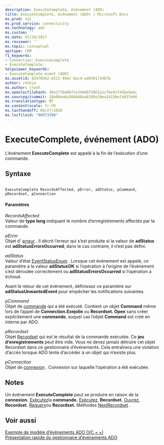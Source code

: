 ```yaml
---
description: ExecuteComplete, événement (ADO)
title: ExecuteComplete, événement (ADO) | Microsoft Docs
ms.prod: sql
ms.prod_service: connectivity
ms.technology: ado
ms.custom: ''
ms.date: 01/19/2017
ms.reviewer: ''
ms.topic: conceptual
apitype: COM
f1_keywords:
- Connection::ExecuteComplete
- ExecuteComplete
helpviewer_keywords:
- ExecuteComplete event [ADO]
ms.assetid: 62470d42-e511-494c-bec4-ad4591734b7b
author: rothja
ms.author: jroth
ms.openlocfilehash: 36e27f8a86fce348dbf2061a1c7be91f43be9adc
ms.sourcegitcommit: 18a98ea6a30d448aa6195e10ea2413be7e837e94
ms.translationtype: MT
ms.contentlocale: fr-FR
ms.lasthandoff: 08/27/2020
ms.locfileid: "88973390"
---
```

# <a name="executecomplete-event-ado"></a>ExecuteComplete, événement (ADO)
L’événement **ExecuteComplete** est appelé à la fin de l’exécution d’une commande.  
  
## <a name="syntax"></a>Syntaxe  
  
```  
  
ExecuteComplete RecordsAffected, pError, adStatus, pCommand, pRecordset, pConnection  
```  
  
#### <a name="parameters"></a>Paramètres  
 *RecordsAffected*  
 Valeur de **type long** indiquant le nombre d’enregistrements affectés par la commande.  
  
 *pError*  
 Objet d' [erreur](../../../ado/reference/ado-api/error-object.md) . Il décrit l’erreur qui s’est produite si la valeur de **adStatus** est **adStatusErrorsOccurred**; dans le cas contraire, il n’est pas défini.  
  
 *adStatus*  
 Valeur d’état [EventStatusEnum](../../../ado/reference/ado-api/eventstatusenum.md) . Lorsque cet événement est appelé, ce paramètre a la valeur **adStatusOK** si l’opération à l’origine de l’événement s’est déroulée correctement ou **adStatusErrorsOccurred** si l’opération a échoué.  
  
 Avant le retour de cet événement, définissez ce paramètre sur **adStatusUnwantedEvent** pour empêcher les notifications suivantes.  
  
 *pCommand*  
 Objet de [commande](../../../ado/reference/ado-api/command-object-ado.md) qui a été exécuté. Contient un objet **Command** même lors de l’appel de **Connection.Exejolie** ou **Recordset. Open** sans créer explicitement une **commande**, auquel cas l’objet **Command** est créé en interne par ADO.  
  
 *pRecordset*  
 Objet [Recordset](../../../ado/reference/ado-api/recordset-object-ado.md) qui est le résultat de la commande exécutée. Ce **jeu d’enregistrements** peut être vide. Vous ne devez jamais détruire cet objet Recordset dans ce gestionnaire d’événements. Cela entraînera une violation d’accès lorsque ADO tente d’accéder à un objet qui n’existe plus.  
  
 *pConnection*  
 Objet de [connexion](../../../ado/reference/ado-api/connection-object-ado.md) . Connexion sur laquelle l’opération a été exécutée.  
  
## <a name="remarks"></a>Notes  
 Un événement **ExecuteComplete** peut se produire en raison de la **connexion.** [Exécutez](../../../ado/reference/ado-api/execute-method-ado-connection.md)la **commande.** [Exécutez](../../../ado/reference/ado-api/execute-method-ado-command.md), **Recordset.** [Ouvrez](../../../ado/reference/ado-api/open-method-ado-recordset.md), **Recordset.** [Requery](../../../ado/reference/ado-api/requery-method.md)ou **Recordset.** Méthodes [NextRecordset](../../../ado/reference/ado-api/nextrecordset-method-ado.md) .  
  
## <a name="see-also"></a>Voir aussi  
 [Exemple de modèle d’événements ADO (VC + +)](../../../ado/reference/ado-api/ado-events-model-example-vc.md)   
 [Présentation rapide du gestionnaire d’événements ADO](../../../ado/guide/data/ado-event-handler-summary.md)
